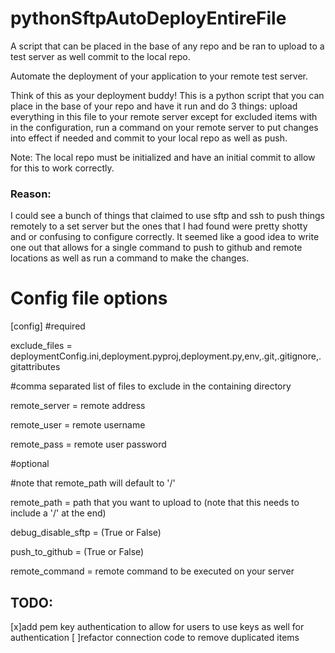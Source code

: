 # pythonSftpAutoDeployEntireFile

A script that can be placed in the base of any repo and be ran to upload to a test server as well commit to the local repo.

Automate the deployment of your application to your remote test server.

Think of this as your deployment buddy! This is a python script that you can place in the base of your repo and have it run and do 3 things: upload everything in this file to your remote server except for excluded items with in the configuration, run a command on your remote server to put changes into effect if needed and commit to your local repo as well as push. 

Note: The local repo must be initialized and have an initial commit to allow for this to work correctly. 

### Reason: 

I could see a bunch of things that claimed to use sftp and ssh to push things remotely to a set server but the ones that I had found were pretty shotty and or confusing to configure correctly. It seemed like a good idea to write one out that allows for a single command to push to github and remote locations as well as run a command to make the changes. 

# Config file options
[config]
#required

exclude_files = deploymentConfig.ini,deployment.pyproj,deployment.py,env,.git,.gitignore,.gitattributes

#comma separated list of files to exclude in the containing directory 

remote_server = remote address
  
remote_user = remote username
  
remote_pass = remote user password
  

#optional

#note that remote_path will default to '/'

remote_path = path that you want to upload to (note that this needs to include a '/' at the end) 
  
debug_disable_sftp = (True or False)

push_to_github = (True or False)

remote_command = remote command to be executed on your server

## TODO: 
[x]add pem key authentication to allow for users to use keys as well for authentication
[ ]refactor connection code to remove duplicated items 
